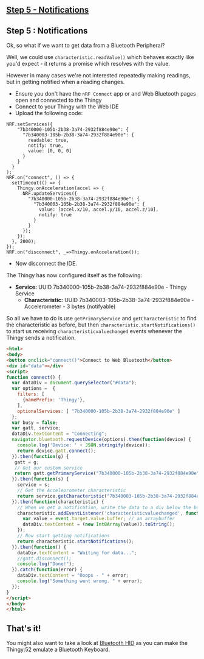## [Step 5 - Notifications](step5.md)

## Step 5 : Notifications

Ok, so what if we want to get data from a Bluetooth Peripheral?

Well, we could use `characteristic.readValue()` which behaves exactly like
you'd expect - it returns a promise which resolves with the value.

However in many cases we're not interested repeatedly making readings,
but in getting notified when a reading changes.

* Ensure you don't have the `nRF Connect` app or and Web Bluetooth pages open and connected to the Thingy
* Connect to your Thingy with the Web IDE
* Upload the following code:

```JS
NRF.setServices({
    "7b340000-105b-2b38-3a74-2932f884e90e": {
      "7b340003-105b-2b38-3a74-2932f884e90e": {
        readable: true,
        notify: true,
        value: [0, 0, 0]
      }
    }
  }
);
NRF.on("connect", () => {
  setTimeout(() => {
    Thingy.onAcceleration(accel => {
      NRF.updateServices({
        "7b340000-105b-2b38-3a74-2932f884e90e": {
          "7b340003-105b-2b38-3a74-2932f884e90e": {
            value: [accel.x/10, accel.y/10, accel.z/10],
            notify: true
          }
        }
      });
    });
  }, 2000);
});
NRF.on("disconnect", _=>Thingy.onAcceleration());
```

* Now disconnect the IDE.

The Thingy has now configured itself as the following:

* **Service:** UUID 7b340000-105b-2b38-3a74-2932f884e90e - Thingy Service
  * **Characteristic:** UUID 7b340003-105b-2b38-3a74-2932f884e90e - Accelerometer - 3 bytes (notifyable)

So all we have to do is use `getPrimaryService` and `getCharacteristic` to find
the characteristic as before, but then `characteristic.startNotifications()` to
start us receiving `characteristicvaluechanged` events whenever the Thingy
sends a notification.

```HTML
<html>
<body>
<button onclick="connect()">Connect to Web Bluetooth</button>
<div id="data"></div>
<script>
function connect() {
  var dataDiv = document.querySelector("#data");
  var options =  {
    filters: [
      {namePrefix: 'Thingy'},
    ],
    optionalServices: [ "7b340000-105b-2b38-3a74-2932f884e90e" ]
  };
  var busy = false;
  var gatt, service;
  dataDiv.textContent = "Connecting";
  navigator.bluetooth.requestDevice(options).then(function(device) {
    console.log('Device: ' + JSON.stringify(device));
    return device.gatt.connect();
  }).then(function(g) {
   gatt = g;
   // Get our custom service
   return gatt.getPrimaryService("7b340000-105b-2b38-3a74-2932f884e90e");
  }).then(function(s) {
    service = s;
    // Get the Acceleorometer characteristic
    return service.getCharacteristic("7b340003-105b-2b38-3a74-2932f884e90e");
  }).then(function(characteristic) {    
    // When we get a notification, write the data to a div below the button
    characteristic.addEventListener('characteristicvaluechanged', function(event) {
      var value = event.target.value.buffer; // an arraybuffer
      dataDiv.textContent = (new Int8Array(value)).toString();
    });
    // Now start getting notifications
    return characteristic.startNotifications();
  }).then(function() {
    dataDiv.textContent = "Waiting for data...";
    //gatt.disconnect();
    console.log("Done!");
  }).catch(function(error) {
    dataDiv.textContent = "Ooops - " + error;
    console.log("Something went wrong. " + error);
  });
}
</script>
</body>
</html>
```


## That's it!

You might also want to take a look at [Bluetooth HID](http://www.espruino.com/BLE+Keyboard)
as you can make the Thingy:52 emulate a Bluetooth Keyboard.
